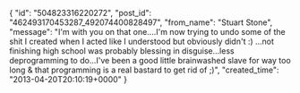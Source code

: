  {
   "id": "504823316220272",
   "post_id": "462493170453287_492074400828497",
   "from_name": "Stuart Stone",
   "message": "I'm with you on that one....I'm now trying to undo some of the shit I created when I acted like I understood but obviously didn't :) ...not finishing high school was probably blessing in disguise...less deprogramming to do...I've been a good little brainwashed slave for way too long & that programming is a real bastard to get rid of  ;)",
   "created_time": "2013-04-20T20:10:19+0000"
 }
